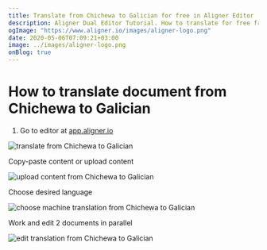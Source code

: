 ```yaml
---
title: Translate from Chichewa to Galician for free in Aligner Editor
description: Aligner Dual Editor Tutorial. How to translate for free from Chichewa to Galician. Aligner is multilingual document management platform. 
ogImage: "https://www.aligner.io/images/aligner-logo.png"
date: 2020-05-06T07:09:21+03:00
image: ../images/aligner-logo.png
onBlog: true
---
```


# How to translate document from Chichewa to Galician

1. Go to editor at [app.aligner.io](https://app.aligner.io "Aligner App web page")

![translate from Chichewa to Galician](../aligner-blank-editor.png "translate from Chichewa to Galician")

Copy-paste content or upload content

![upload content from Chichewa to Galician](../aligner-uploaded-document.png "upload content from Chichewa to Galician")

Choose desired language

![choose machine translation from Chichewa to Galician](../aligner-language-dropdown.png "choose machine translation from Chichewa to Galician")

Work and edit 2 documents in parallel

![edit translation from Chichewa to Galician](../aligner-double-sitded-editor.png "edit translation from Chichewa to Galician")

